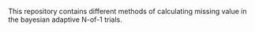 This repository contains different methods of calculating missing value in the bayesian adaptive N-of-1 trials.
